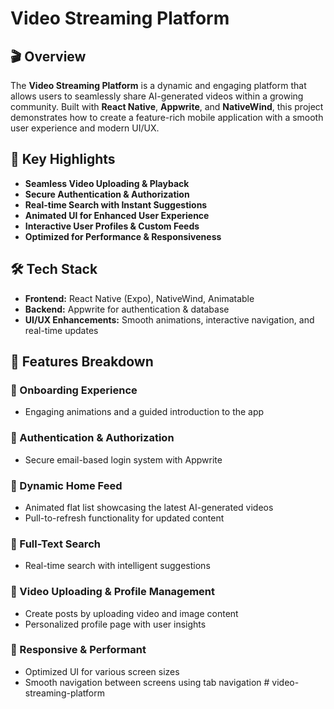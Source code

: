 # Video Streaming Platform

## 🎬 Overview

The **Video Streaming Platform** is a dynamic and engaging platform that allows users to seamlessly share AI-generated videos within a growing community. Built with **React Native**, **Appwrite**, and **NativeWind**, this project demonstrates how to create a feature-rich mobile application with a smooth user experience and modern UI/UX.

## 🚀 Key Highlights

- **Seamless Video Uploading & Playback**
- **Secure Authentication & Authorization**
- **Real-time Search with Instant Suggestions**
- **Animated UI for Enhanced User Experience**
- **Interactive User Profiles & Custom Feeds**
- **Optimized for Performance & Responsiveness**

## 🛠️ Tech Stack

- **Frontend:** React Native (Expo), NativeWind, Animatable
- **Backend:** Appwrite for authentication & database
- **UI/UX Enhancements:** Smooth animations, interactive navigation, and real-time updates

## 🌟 Features Breakdown

### 🔹 Onboarding Experience

- Engaging animations and a guided introduction to the app

### 🔹 Authentication & Authorization

- Secure email-based login system with Appwrite

### 🔹 Dynamic Home Feed

- Animated flat list showcasing the latest AI-generated videos
- Pull-to-refresh functionality for updated content

### 🔹 Full-Text Search

- Real-time search with intelligent suggestions

### 🔹 Video Uploading & Profile Management

- Create posts by uploading video and image content
- Personalized profile page with user insights

### 🔹 Responsive & Performant

- Optimized UI for various screen sizes
- Smooth navigation between screens using tab navigation
#   v i d e o - s t r e a m i n g - p l a t f o r m 
 
 
